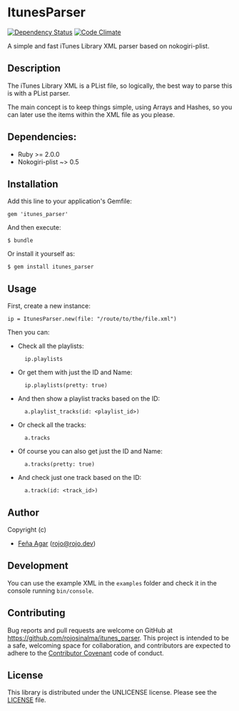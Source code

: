 # ItunesParser
[![Dependency Status](https://gemnasium.com/elfenars/itunes_parser.svg)](https://gemnasium.com/elfenars/itunes_parser)
[![Code Climate](https://codeclimate.com/github/elfenars/itunes_parser/badges/gpa.svg)](https://codeclimate.com/github/elfenars/itunes_parser)

A simple and fast iTunes Library XML parser based on nokogiri-plist.

## Description

The iTunes Library XML is a PList file, so logically,
the best way to parse this is with a PList parser.

The main concept is to keep things simple, using Arrays and Hashes,
so you can later use the items within the XML file as you please.


## Dependencies:

* Ruby >= 2.0.0
* Nokogiri-plist ~> 0.5

## Installation

Add this line to your application's Gemfile:

    gem 'itunes_parser'


And then execute:

    $ bundle

Or install it yourself as:

    $ gem install itunes_parser

## Usage

First, create a new instance:

    ip = ItunesParser.new(file: "/route/to/the/file.xml")

Then you can:

* Check all the playlists:

        ip.playlists

* Or get them with just the ID and Name:

        ip.playlists(pretty: true)

* And then show a playlist tracks based on the ID:

        a.playlist_tracks(id: <playlist_id>)

* Or check all the tracks:

        a.tracks

* Of course you can also get just the ID and Name:

        a.tracks(pretty: true)

* And check just one track based on the ID:

        a.track(id: <track_id>)

## Author

Copyright (c)
* [Feña Agar](http://rojo.dev) (rojo@rojo.dev)

## Development

You can use the example XML in the ```examples``` folder and check it in the console running ```bin/console```.

## Contributing

Bug reports and pull requests are welcome on GitHub at https://github.com/rojosinalma/itunes_parser.
This project is intended to be a safe, welcoming space for collaboration,
and contributors are expected to adhere to the [Contributor Covenant](http://contributor-covenant.org) code of conduct.

## License

This library is distributed under the UNLICENSE license.
Please see the [LICENSE](https://github.com/rojosinalma/itunes_parser/blob/master/LICENSE) file.

